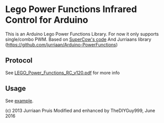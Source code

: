 # Lego Power Functions Infrared Control for Arduino

This is an Arduino Lego Power Functions Library.
For now it only supports single/combo PWM.
Based on [SuperCow's code](http://forum.arduino.cc/index.php?topic=38142.msg282833#msg282833)
And Jurriaans library (https://github.com/jurriaan/Arduino-PowerFunctions)

## Protocol

See [LEGO_Power_Functions_RC_v120.pdf](https://github.com/jurriaan/Arduino-PowerFunctions/raw/master/LEGO_Power_Functions_RC_v120.pdf) for more info

## Usage

See [example](https://github.com/jurriaan/Arduino-PowerFunctions/blob/master/examples/power_functions/power_functions.ino).

(c) 2013 Jurriaan Pruis
Modified and enhanced by TheDIYGuy999, June 2016